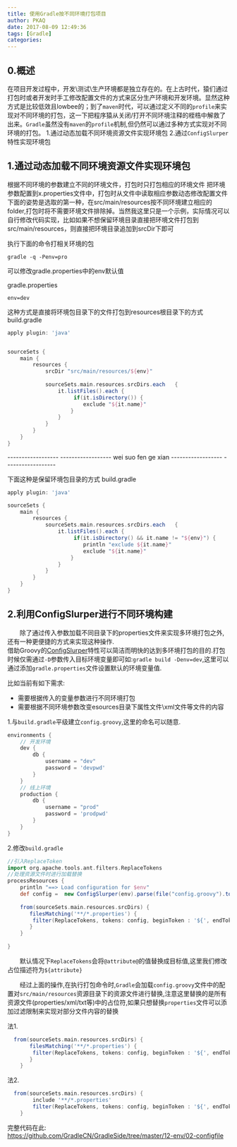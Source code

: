 ```yaml
---
title: 使用Gradle按不同环境打包项目
author: PKAQ
date: 2017-08-09 12:49:36
tags: [Gradle]
categories:
---
```


## 0.概述
在项目开发过程中，开发\测试\生产环境都是独立存在的。在上古时代，猿们通过打包时或者开发时手工修改配置文件的方式来区分生产环境和开发环境。显然这种方式是比较低效且lowbee的；到了`maven`时代，可以通过定义不同的`profile`来实现对不同环境的打包，这一下把程序猿从关闭/打开不同环境注释的桎梏中解救了出来。`Gradle`虽然没有`maven`的`profile`机制,但仍然可以通过多种方式实现对不同环境的打包。
1.通过动态加载不同环境资源文件实现环境包
2.通过`ConfigSlurper`特性实现环境包

<!-- more -->

## 1.通过动态加载不同环境资源文件实现环境包

根据不同环境的参数建立不同的环境文件，打包时只打包相应的环境文件
把环境参数配置到x.properties文件中，打包时从文件中读取相应参数动态修改配置文件
下面的姿势是选取的第一种，在src/main/resources按不同环境建立相应的folder,打包时将不需要环境文件排除掉。当然我这里只是一个示例，实际情况可以自行修改代码实现，比如如果不想保留环境目录直接把环境文件打包到src/main/resources，则直接把环境目录追加到srcDir下即可

执行下面的命令打相关环境的包
```shell
gradle -q -Penv=pro
```
可以修改gradle.properties中的env默认值

gradle.properties
```properties
env=dev   
```
这种方式是直接将环境包目录下的文件打包到resources根目录下的方式   
build.gradle   
```groovy
apply plugin: 'java'   


sourceSets {    
    main {
        resources {
            srcDir "src/main/resources/${env}"
            
            sourceSets.main.resources.srcDirs.each   {      
                it.listFiles().each {
                     if(it.isDirectory()) {        
                        exclude "${it.name}"
                    }
                }                   
            }
        }
    }
}   
```
------------------ ------------------ wei suo fen ge xian ------------------ ------------------

下面这种是保留环境包目录的方式
build.gradle
```groovy
apply plugin: 'java'

sourceSets {    
    main {
        resources {
            sourceSets.main.resources.srcDirs.each   {      
                it.listFiles().each {
                     if(it.isDirectory() && it.name != "${env}") {
                        println "exclude ${it.name}"       
                        exclude "${it.name}"
                    }
                }                   
            }
        }
    }
}
```
## 2.利用ConfigSlurper进行不同环境构建

　　除了通过传入参数加载不同目录下的properties文件来实现多环境打包之外,还有一种更便捷的方式来实现这种操作.    
借助Groovy的[ConfigSlurper](http://docs.groovy-lang.org/latest/html/gapi/groovy/util/ConfigSlurper.html#method_detail)特性可以简洁而明快的达到多环境打包的目的.打包时候仅需通过`-D`参数传入目标环境变量即可如:`gradle build -Denv=dev`,这里可以通过添加`gradle.properties`文件设置默认的环境变量值.

比如当前有如下需求:   

- 需要根据传入的变量参数进行不同环境打包
- 需要根据不同环境参数改变esources目录下属性文件\xml文件等文件的内容


1.与`build.gradle`平级建立`config.groovy`,这里的命名可以随意.

```groovy
environments {
    // 开发环境
    dev {
        db {
            username = "dev"
            password = 'devpwd'
        }        
    }
    // 线上环境
    production { 
        db {
            username = "prod"
            password = 'prodpwd'
        }        
    }
}
```
2.修改`build.gradle`
```groovy
//引入ReplaceToken
import org.apache.tools.ant.filters.ReplaceTokens
//处理资源文件时进行加载替换
processResources {
    println "==> Load configuration for $env"
    def config =  new ConfigSlurper(env).parse(file("config.groovy").toURI().toURL()).toProperties()
    
    from(sourceSets.main.resources.srcDirs) {
       filesMatching('**/*.properties') {
        filter(ReplaceTokens, tokens: config, beginToken : '${', endToken : '}')
       }
    }
    
}
```
　　默认情况下`ReplaceTokens`会将`@attribute@`的值替换成目标值,这里我们修改占位描述符为`${attribute}`

　　经过上面的操作,在执行打包命令时,`Gradle`会加载`config.groovy`文件中的配置对`src/main/resources`资源目录下的资源文件进行替换,注意这里替换的是所有资源文件(properties/xml/txt等)中的占位符,如果只想替换`properties`文件可以添加过滤限制来实现对部分文件内容的替换   

法1.
```groovy
  from(sourceSets.main.resources.srcDirs) {
       filesMatching('**/*.properties') {
        filter(ReplaceTokens, tokens: config, beginToken : '${', endToken : '}')
       }
    }
```
法2.
```groovy
  from(sourceSets.main.resources.srcDirs) {
        include '**/*.properties'       
        filter(ReplaceTokens, tokens: config, beginToken : '${', endToken : '}')
    }
```

完整代码在此:   
https://github.com/GradleCN/GradleSide/tree/master/12-env/02-configfile

